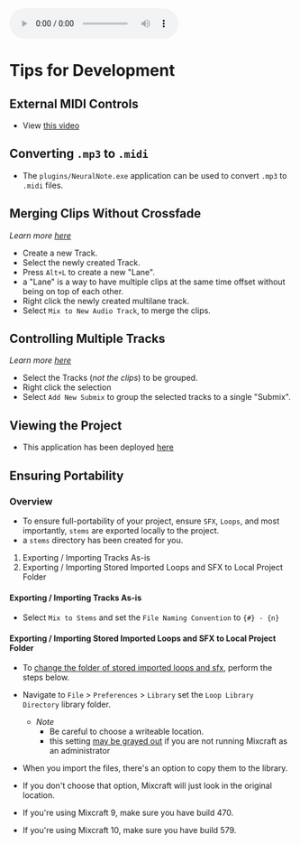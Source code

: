 <audio controls>
<source src="./track-render.mp3" type="audio/mpeg">
</audio>


# Tips for Development

## External MIDI Controls
* View [this video](https://www.youtube.com/watch?v=GG81OfTMigQ)

## Converting `.mp3` to `.midi`
* The `plugins/NeuralNote.exe` application can be used to convert `.mp3` to `.midi` files.

## Merging Clips Without Crossfade
_Learn more [here](https://forums.acoustica.com/viewtopic.php?t=15397)_
* Create a new Track.
* Select the newly created Track.
* Press `Alt+L` to create a new "Lane".
 * a "Lane" is a way to have multiple clips at the same time offset without being on top of each other.
* Right click the newly created multilane track.
* Select `Mix to New Audio Track`, to merge the clips.

## Controlling Multiple Tracks
_Learn more [here](https://www.youtube.com/watch?v=W0ClXPfhCEg)_
* Select the Tracks (_not the clips_) to be grouped.
* Right click the selection
* Select `Add New Submix` to group the selected tracks to a single "Submix".

## Viewing the Project
* This application has been deployed [here](https://cymatic-productions.github.io/mixcraft.projecttemplate/)

## Ensuring Portability
### Overview
* To ensure full-portability of your project, ensure `SFX`, `Loops`, and most importantly, `stems` are exported locally to the project.
 * a `stems` directory has been created for you.

1. Exporting / Importing Tracks As-is
2. Exporting / Importing Stored Imported Loops and SFX to Local Project Folder

#### Exporting / Importing Tracks As-is
* Select `Mix to Stems` and set the `File Naming Convention` to `{#} - {n}`

#### Exporting / Importing Stored Imported Loops and SFX to Local Project Folder
* To [change the folder of stored imported loops and sfx](https://forums.acoustica.com/viewtopic.php?t=30022), perform the steps below.
* Navigate to `File` > `Preferences` > `Library` set the `Loop Library Directory` library folder.  
  * _Note_
    * Be careful to choose a writeable location.
    * this setting [may be grayed out](https://forums.acoustica.com/viewtopic.php?t=16456) if you are not running Mixcraft as an administrator

* When you import the files, there's an option to copy them to the library.
* If you don't choose that option, Mixcraft will just look in the original location.
* If you're using Mixcraft 9, make sure you have build 470.
* If you're using Mixcraft 10, make sure you have build 579.
